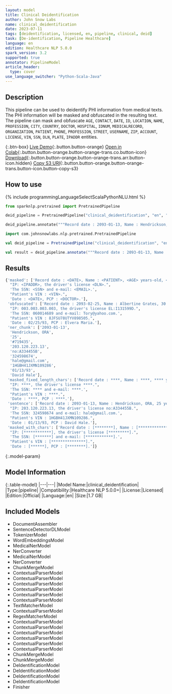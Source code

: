 ```yaml
---
layout: model
title: Clinical Deidentification
author: John Snow Labs
name: clinical_deidentification
date: 2023-07-11
tags: [deidentification, licensed, en, pipeline, clinical, deid]
task: [De-identification, Pipeline Healthcare]
language: en
edition: Healthcare NLP 5.0.0
spark_version: 3.2
supported: true
annotator: PipelineModel
article_header:
  type: cover
use_language_switcher: "Python-Scala-Java"
---
```


## Description

This pipeline can be used to deidentify PHI information from medical texts. The PHI information will be masked and obfuscated in the resulting text. The pipeline can mask and obfuscate `AGE`, `CONTACT`, `DATE`, `ID`, `LOCATION`, `NAME`, `PROFESSION`, `CITY`, `COUNTRY`, `DOCTOR`, `HOSPITAL`, `IDNUM`, `MEDICALRECORD`, `ORGANIZATION`, `PATIENT`, `PHONE`, `PROFESSION`,  `STREET`, `USERNAME`, `ZIP`, `ACCOUNT`, `LICENSE`, `VIN`, `SSN`, `DLN`, `PLATE`, `IPADDR` entities.

{:.btn-box}
[Live Demo](https://demo.johnsnowlabs.com/healthcare/DEID_PHI_TEXT_MULTI/){:.button.button-orange}
[Open in Colab](https://colab.research.google.com/github/JohnSnowLabs/spark-nlp-workshop/blob/master/tutorials/streamlit_notebooks/healthcare/DEID_PHI_TEXT_MULTI.ipynb){:.button.button-orange.button-orange-trans.co.button-icon}
[Download](https://s3.amazonaws.com/auxdata.johnsnowlabs.com/clinical/models/clinical_deidentification_en_5.0.0_3.2_1689070825101.zip){:.button.button-orange.button-orange-trans.arr.button-icon.hidden}
[Copy S3 URI](s3://auxdata.johnsnowlabs.com/clinical/models/clinical_deidentification_en_5.0.0_3.2_1689070825101.zip){:.button.button-orange.button-orange-trans.button-icon.button-copy-s3}

## How to use



<div class="tabs-box" markdown="1">
{% include programmingLanguageSelectScalaPythonNLU.html %}
  
```python
from sparknlp.pretrained import PretrainedPipeline

deid_pipeline = PretrainedPipeline("clinical_deidentification", "en", "clinical/models")

deid_pipeline.annotate("""Record date : 2093-01-13, Name : Hendrickson, ORA, 25 years-old, #719435. IP: 203.120.223.13, the driver's license no:A334455B. The SSN: 324598674 and e-mail: hale@gmail.com. Patient's VIN : 1HGBH41JXMN109286. Date : 01/13/93, PCP : David Hale.""")
```
```scala
import com.johnsnowlabs.nlp.pretrained.PretrainedPipeline

val deid_pipeline = PretrainedPipeline("clinical_deidentification", "en", "clinical/models")

val result = deid_pipeline.annotate("""Record date : 2093-01-13, Name : Hendrickson, ORA, 25 years-old, #719435. IP: 203.120.223.13, the driver's license no:A334455B. The SSN: 324598674 and e-mail: hale@gmail.com. Patient's VIN : 1HGBH41JXMN109286. Date : 01/13/93, PCP : David Hale.""")
```
</div>

## Results

```bash
{'masked': ['Record date : <DATE>, Name : <PATIENT>, <AGE> years-old, <MEDICALRECORD>.',
  "IP: <IPADDR>, the driver's license <DLN>.",
  'The SSN: <SSN> and e-mail: <EMAIL>.',
  "Patient's VIN : <VIN>.",
  'Date : <DATE>, PCP : <DOCTOR>.'],
 'obfuscated': ['Record date : 2093-02-25, Name : Albertine Grates, 30 years-old, #100581.',
  "IP: 003.003.003.003, the driver's license EL:I131599D.",
  'The SSN: 060014689 and e-mail: Tory@yahoo.com.',
  "Patient's VIN : 8JFSU78UTYV898505.",
  'Date : 02/25/93, PCP : Elvera Maria.'],
 'ner_chunk': ['2093-01-13',
  'Hendrickson, ORA',
  '25',
  '#719435',
  '203.120.223.13',
  'no:A334455B',
  '324598674',
  'hale@gmail.com',
  '1HGBH41JXMN109286',
  '01/13/93',
  'David Hale'],
 'masked_fixed_length_chars': ['Record date : ****, Name : ****, **** years-old, ****.',
  "IP: ****, the driver's license ****.",
  'The SSN: **** and e-mail: ****.',
  "Patient's VIN : ****.",
  'Date : ****, PCP : ****.'],
 'sentence': ['Record date : 2093-01-13, Name : Hendrickson, ORA, 25 years-old, #719435.',
  "IP: 203.120.223.13, the driver's license no:A334455B.",
  'The SSN: 324598674 and e-mail: hale@gmail.com.',
  "Patient's VIN : 1HGBH41JXMN109286.",
  'Date : 01/13/93, PCP : David Hale.'],
 'masked_with_chars': ['Record date : [********], Name : [**************], ** years-old, [*****].',
  "IP: [************], the driver's license [*********].",
  'The SSN: [*******] and e-mail: [************].',
  "Patient's VIN : [***************].",
  'Date : [******], PCP : [********].']}
```

{:.model-param}
## Model Information

{:.table-model}
|---|---|
|Model Name:|clinical_deidentification|
|Type:|pipeline|
|Compatibility:|Healthcare NLP 5.0.0+|
|License:|Licensed|
|Edition:|Official|
|Language:|en|
|Size:|1.7 GB|

## Included Models

- DocumentAssembler
- SentenceDetectorDLModel
- TokenizerModel
- WordEmbeddingsModel
- MedicalNerModel
- NerConverter
- MedicalNerModel
- NerConverter
- ChunkMergeModel
- ContextualParserModel
- ContextualParserModel
- ContextualParserModel
- ContextualParserModel
- ContextualParserModel
- ContextualParserModel
- TextMatcherModel
- ContextualParserModel
- RegexMatcherModel
- ContextualParserModel
- ContextualParserModel
- ContextualParserModel
- ContextualParserModel
- ContextualParserModel
- ContextualParserModel
- ChunkMergeModel
- ChunkMergeModel
- DeIdentificationModel
- DeIdentificationModel
- DeIdentificationModel
- DeIdentificationModel
- Finisher
